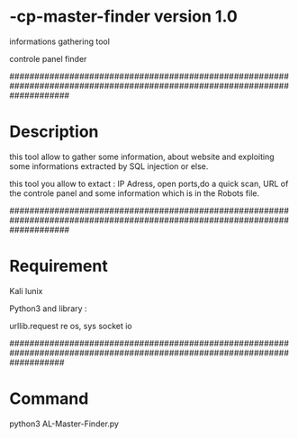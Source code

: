 # -cp-master-finder version 1.0

informations gathering tool

controle panel finder 

############################################################################################################################

# Description 
 
this tool allow to gather some  information, about website and exploiting some informations extracted by SQL injection or else.

this tool you allow to extact : IP Adress, open ports,do a quick scan, URL of the controle panel and some information which is in the Robots file.

############################################################################################################################

# Requirement 

Kali lunix 

Python3 and library : 

 urllib.request 
 re
 os, sys
 socket
 io

###########################################################################################################################

# Command 

python3 AL-Master-Finder.py
